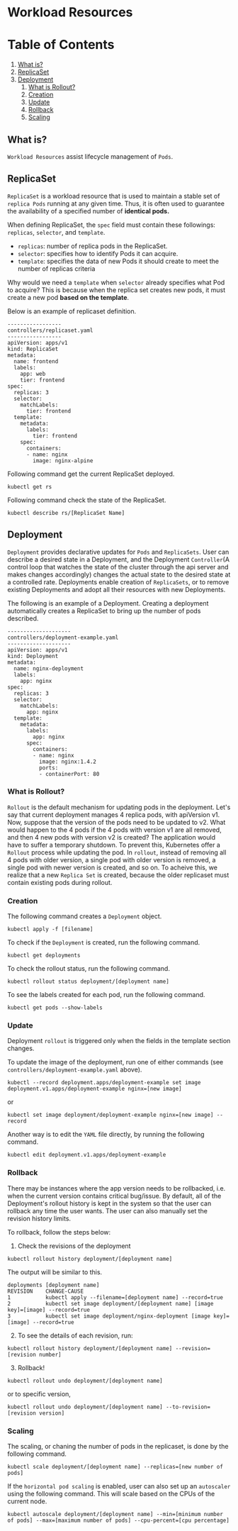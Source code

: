 # Workload Resources

# Table of Contents

1. [What is?](#What)
2. [ReplicaSet](#ReplicaSet)
3. [Deployment](#Deployment)
    1. [What is Rollout?](#Rollout)
    2. [Creation](#DeploymentCreation)
    3. [Update](#DeploymentUpdate)
    4. [Rollback](#DeploymentRollback)
    5. [Scaling](#DeploymentScaling)

## What is?<a name="What" />

`Workload Resources` assist lifecycle management of `Pods`.

## ReplicaSet<a name="ReplicaSet" />

`ReplicaSet` is a workload resource that is used to maintain a stable set of `replica Pods` running at any given time. Thus, it is often used to guarantee the availability of a  specified number of <b>identical pods.</b>

When defining ReplicaSet, the `spec` field must contain these followings: `replicas`, `selector`, and `template`.

- `replicas`: number of replica pods in the ReplicaSet.
- `selector`: specifies how to identify Pods it can acquire.
- `template`: specifies the data of new Pods it should create to meet the number of replicas criteria

Why would we need a `template` when `selector` already specifies what Pod to acquire? This is because when the replica set creates new pods,
it must create a new pod <b>based on the template</b>.

Below is an example of replicaset definition.

```
-----------------
controllers/replicaset.yaml
-----------------
apiVersion: apps/v1
kind: ReplicaSet
metadata:
  name: frontend
  labels:
    app: web
    tier: frontend
spec:
  replicas: 3
  selector:
    matchLabels:
      tier: frontend
  template:
    metadata:
      labels: 
        tier: frontend
    spec:
      containers:
      - name: nginx
        image: nginx-alpine
```

Following command get the current ReplicaSet deployed.

```
kubectl get rs
```

Following command check the state of the ReplicaSet.

```
kubectl describe rs/[ReplicaSet Name]
```


## Deployment<a name="Deployment" />

`Deployment` provides declarative updates for `Pods` and `ReplicaSets`. User can describe a desired state in a Deployment, and
the Deployment `Controller`(A control loop that watches the state of the cluster through the api server and makes changes accordingly) changes the 
actual state to the desired state at a controlled rate. Deployments enable creation of `ReplicaSets`, or to remove existing Deployments and adopt all their resources with new Deployments.

The following is an example of a Deployment. Creating a deployment automatically creates a ReplicaSet to bring up the number of pods described.

```
--------------------
controllers/deployment-example.yaml
--------------------
apiVersion: apps/v1
kind: Deployment
metadata:
  name: nginx-deployment
  labels:
    app: nginx
spec:
  replicas: 3
  selector:
    matchLabels:
      app: nginx
  template:
    metadata:
      labels:
        app: nginx
      spec:
        containers:
        - name: nginx
          image: nginx:1.4.2
          ports:
          - containerPort: 80
```

### What is Rollout?<a name="Rollout" />

`Rollout` is the default mechanism for updating pods in the deployment. Let's say that current deployment manages 4 replica pods, with apiVersion v1.
Now, suppose that the version of the pods need to be updated to v2. What would happen to the 4 pods if the 4 pods with version v1 are all removed, and then 4 new pods
with version v2 is created? The application would have to suffer a temporary shutdown. To prevent this, Kubernetes offer a `Rollout` process while updating the pod.
In `rollout`, instead of removing all 4 pods with older version, a single pod with older version is removed, a single pod with newer version is created, and so on.
To acheive this, we realize that a new `Replica Set` is created, because the older replicaset must contain existing pods during rollout.

### Creation<a name="DeploymentCreation" />

The following command creates a `Deployment` object.

```
kubectl apply -f [filename]
```

To check if the `Deployment` is created, run the following command.

```
kubectl get deployments
```

To check the rollout status, run the following command.

```
kubectl rollout status deployment/[deployment name]
```

To see the labels created for each pod, run the following command.

```
kubectl get pods --show-labels
```

### Update<a name="DeploymentUpdate" />

Deployment `rollout` is triggered only when the fields in the template section changes.

To update the image of the deployment, run one of either commands (see `controllers/deployment-example.yaml` above).

```
kubectl --record deployment.apps/deployment-example set image deployment.v1.apps/deployment-example nginx=[new image]
```

or

```
kubectl set image deployment/deployment-example nginx=[new image] --record
```

Another way is to edit the `YAML` file directly, by running the following command.

```
kubectl edit deployment.v1.apps/deployment-example
```

### Rollback<a name="DeploymentRollback" />

There may be instances where the app version needs to be rollbacked, i.e. when the current version contains critical bug/issue.
By default, all of the Deployment's rollout history is kept in the system so that the user can rollback any time the user wants. The user can
also manually set the revision history limits.

To rollback, follow the steps below:

1. Check the revisions of the deployment

```
kubectl rollout history deployment/[deployment name]
```

The output will be similar to this.

```
deployments [deployment name]
REVISION    CHANGE-CAUSE
1           kubectl apply --filename=[deployment name] --record=true
2           kubectl set image deployment/[deployment name] [image key]=[image] --record=true
3           kubectl set image deployment/nginx-deployment [image key]=[image] --record=true
```

2. To see the details of each revision, run:

```
kubectl rollout history deployment/[deployment name] --revision=[revision number]
```

3. Rollback!

```
kubectl rollout undo deployment/[deployment name]
```

or to specific version,

```
kubectl rollout undo deployment/[deployment name] --to-revision=[revision version]
```

### Scaling <a name="DeploymentScaling" />

The scaling, or chaning the number of pods in the replicaset, is done by the following command.

```
kubectl scale deployment/[deployment name] --replicas=[new number of pods]
```

If the `horizontal pod scaling` is enabled, user can also set up an `autoscaler` using the following command. This will scale based on the CPUs of the current node.

```
kubectl autoscale deployment/[deployment name] --min=[minimum number of pods] --max=[maximum number of pods] --cpu-percent=[cpu percentage]
```
